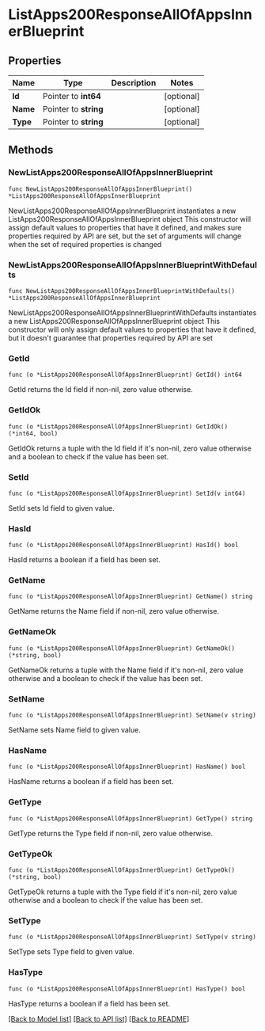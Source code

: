 # ListApps200ResponseAllOfAppsInnerBlueprint

## Properties

Name | Type | Description | Notes
------------ | ------------- | ------------- | -------------
**Id** | Pointer to **int64** |  | [optional] 
**Name** | Pointer to **string** |  | [optional] 
**Type** | Pointer to **string** |  | [optional] 

## Methods

### NewListApps200ResponseAllOfAppsInnerBlueprint

`func NewListApps200ResponseAllOfAppsInnerBlueprint() *ListApps200ResponseAllOfAppsInnerBlueprint`

NewListApps200ResponseAllOfAppsInnerBlueprint instantiates a new ListApps200ResponseAllOfAppsInnerBlueprint object
This constructor will assign default values to properties that have it defined,
and makes sure properties required by API are set, but the set of arguments
will change when the set of required properties is changed

### NewListApps200ResponseAllOfAppsInnerBlueprintWithDefaults

`func NewListApps200ResponseAllOfAppsInnerBlueprintWithDefaults() *ListApps200ResponseAllOfAppsInnerBlueprint`

NewListApps200ResponseAllOfAppsInnerBlueprintWithDefaults instantiates a new ListApps200ResponseAllOfAppsInnerBlueprint object
This constructor will only assign default values to properties that have it defined,
but it doesn't guarantee that properties required by API are set

### GetId

`func (o *ListApps200ResponseAllOfAppsInnerBlueprint) GetId() int64`

GetId returns the Id field if non-nil, zero value otherwise.

### GetIdOk

`func (o *ListApps200ResponseAllOfAppsInnerBlueprint) GetIdOk() (*int64, bool)`

GetIdOk returns a tuple with the Id field if it's non-nil, zero value otherwise
and a boolean to check if the value has been set.

### SetId

`func (o *ListApps200ResponseAllOfAppsInnerBlueprint) SetId(v int64)`

SetId sets Id field to given value.

### HasId

`func (o *ListApps200ResponseAllOfAppsInnerBlueprint) HasId() bool`

HasId returns a boolean if a field has been set.

### GetName

`func (o *ListApps200ResponseAllOfAppsInnerBlueprint) GetName() string`

GetName returns the Name field if non-nil, zero value otherwise.

### GetNameOk

`func (o *ListApps200ResponseAllOfAppsInnerBlueprint) GetNameOk() (*string, bool)`

GetNameOk returns a tuple with the Name field if it's non-nil, zero value otherwise
and a boolean to check if the value has been set.

### SetName

`func (o *ListApps200ResponseAllOfAppsInnerBlueprint) SetName(v string)`

SetName sets Name field to given value.

### HasName

`func (o *ListApps200ResponseAllOfAppsInnerBlueprint) HasName() bool`

HasName returns a boolean if a field has been set.

### GetType

`func (o *ListApps200ResponseAllOfAppsInnerBlueprint) GetType() string`

GetType returns the Type field if non-nil, zero value otherwise.

### GetTypeOk

`func (o *ListApps200ResponseAllOfAppsInnerBlueprint) GetTypeOk() (*string, bool)`

GetTypeOk returns a tuple with the Type field if it's non-nil, zero value otherwise
and a boolean to check if the value has been set.

### SetType

`func (o *ListApps200ResponseAllOfAppsInnerBlueprint) SetType(v string)`

SetType sets Type field to given value.

### HasType

`func (o *ListApps200ResponseAllOfAppsInnerBlueprint) HasType() bool`

HasType returns a boolean if a field has been set.


[[Back to Model list]](../README.md#documentation-for-models) [[Back to API list]](../README.md#documentation-for-api-endpoints) [[Back to README]](../README.md)


